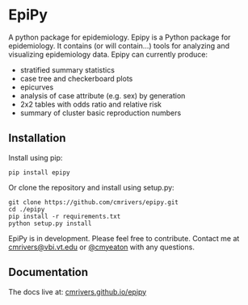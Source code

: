EpiPy
========
A python package for epidemiology. Epipy is a Python package for epidemiology.
It contains (or will contain…) tools for analyzing and visualizing epidemiology data.
Epipy can currently produce:

* stratified summary statistics
* case tree and checkerboard plots
* epicurves
* analysis of case attribute (e.g. sex) by generation
* 2x2 tables with odds ratio and relative risk
* summary of cluster basic reproduction numbers

Installation
------------
Install using pip:

    pip install epipy
    
Or clone the repository and install using setup.py:

    git clone https://github.com/cmrivers/epipy.git
    cd ./epipy
    pip install -r requirements.txt
    python setup.py install

EpiPy is in development. Please feel free to contribute.
Contact me at cmrivers@vbi.vt.edu or [@cmyeaton](http://twitter.com/cmyeaton) with any questions.

Documentation
------------
The docs live at: [cmrivers.github.io/epipy](https://cmrivers.github.io/epipy)
